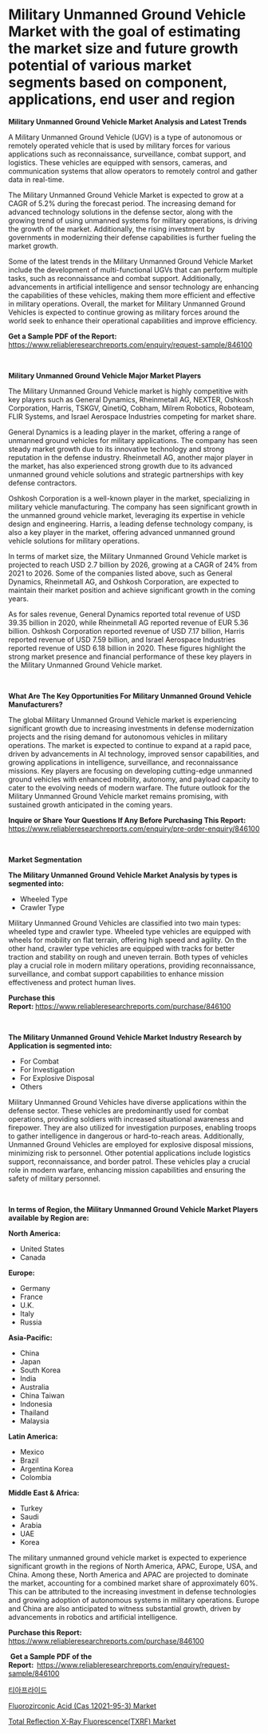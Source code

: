 <p><h1>Military Unmanned Ground Vehicle Market with the goal of estimating the market size and future growth potential of various market segments based on component, applications, end user and region</h1></p><p><strong>Military Unmanned Ground Vehicle Market Analysis and Latest Trends</strong></p>
<p><p>A Military Unmanned Ground Vehicle (UGV) is a type of autonomous or remotely operated vehicle that is used by military forces for various applications such as reconnaissance, surveillance, combat support, and logistics. These vehicles are equipped with sensors, cameras, and communication systems that allow operators to remotely control and gather data in real-time.</p><p>The Military Unmanned Ground Vehicle Market is expected to grow at a CAGR of 5.2% during the forecast period. The increasing demand for advanced technology solutions in the defense sector, along with the growing trend of using unmanned systems for military operations, is driving the growth of the market. Additionally, the rising investment by governments in modernizing their defense capabilities is further fueling the market growth.</p><p>Some of the latest trends in the Military Unmanned Ground Vehicle Market include the development of multi-functional UGVs that can perform multiple tasks, such as reconnaissance and combat support. Additionally, advancements in artificial intelligence and sensor technology are enhancing the capabilities of these vehicles, making them more efficient and effective in military operations. Overall, the market for Military Unmanned Ground Vehicles is expected to continue growing as military forces around the world seek to enhance their operational capabilities and improve efficiency.</p></p>
<p><strong>Get a Sample PDF of the Report:&nbsp;</strong> <a href="https://www.reliableresearchreports.com/enquiry/request-sample/846100">https://www.reliableresearchreports.com/enquiry/request-sample/846100</a></p>
<p>&nbsp;</p>
<p><strong>Military Unmanned Ground Vehicle Major Market Players</strong></p>
<p><p>The Military Unmanned Ground Vehicle market is highly competitive with key players such as General Dynamics, Rheinmetall AG, NEXTER, Oshkosh Corporation, Harris, TSKGV, QinetiQ, Cobham, Milrem Robotics, Roboteam, FLIR Systems, and Israel Aerospace Industries competing for market share. </p><p>General Dynamics is a leading player in the market, offering a range of unmanned ground vehicles for military applications. The company has seen steady market growth due to its innovative technology and strong reputation in the defense industry. Rheinmetall AG, another major player in the market, has also experienced strong growth due to its advanced unmanned ground vehicle solutions and strategic partnerships with key defense contractors.</p><p>Oshkosh Corporation is a well-known player in the market, specializing in military vehicle manufacturing. The company has seen significant growth in the unmanned ground vehicle market, leveraging its expertise in vehicle design and engineering. Harris, a leading defense technology company, is also a key player in the market, offering advanced unmanned ground vehicle solutions for military operations.</p><p>In terms of market size, the Military Unmanned Ground Vehicle market is projected to reach USD 2.7 billion by 2026, growing at a CAGR of 24% from 2021 to 2026. Some of the companies listed above, such as General Dynamics, Rheinmetall AG, and Oshkosh Corporation, are expected to maintain their market position and achieve significant growth in the coming years.</p><p>As for sales revenue, General Dynamics reported total revenue of USD 39.35 billion in 2020, while Rheinmetall AG reported revenue of EUR 5.36 billion. Oshkosh Corporation reported revenue of USD 7.17 billion, Harris reported revenue of USD 7.59 billion, and Israel Aerospace Industries reported revenue of USD 6.18 billion in 2020. These figures highlight the strong market presence and financial performance of these key players in the Military Unmanned Ground Vehicle market.</p></p>
<p>&nbsp;</p>
<p><strong>What Are The Key Opportunities For Military Unmanned Ground Vehicle Manufacturers?</strong></p>
<p><p>The global Military Unmanned Ground Vehicle market is experiencing significant growth due to increasing investments in defense modernization projects and the rising demand for autonomous vehicles in military operations. The market is expected to continue to expand at a rapid pace, driven by advancements in AI technology, improved sensor capabilities, and growing applications in intelligence, surveillance, and reconnaissance missions. Key players are focusing on developing cutting-edge unmanned ground vehicles with enhanced mobility, autonomy, and payload capacity to cater to the evolving needs of modern warfare. The future outlook for the Military Unmanned Ground Vehicle market remains promising, with sustained growth anticipated in the coming years.</p></p>
<p><strong>Inquire or Share Your Questions If Any Before Purchasing This Report:</strong> <a href="https://www.reliableresearchreports.com/enquiry/pre-order-enquiry/846100">https://www.reliableresearchreports.com/enquiry/pre-order-enquiry/846100</a></p>
<p>&nbsp;</p>
<p><strong>Market Segmentation</strong></p>
<p><strong>The Military Unmanned Ground Vehicle Market Analysis by types is segmented into:</strong></p>
<p><ul><li>Wheeled Type</li><li>Crawler Type</li></ul></p>
<p><p>Military Unmanned Ground Vehicles are classified into two main types: wheeled type and crawler type. Wheeled type vehicles are equipped with wheels for mobility on flat terrain, offering high speed and agility. On the other hand, crawler type vehicles are equipped with tracks for better traction and stability on rough and uneven terrain. Both types of vehicles play a crucial role in modern military operations, providing reconnaissance, surveillance, and combat support capabilities to enhance mission effectiveness and protect human lives.</p></p>
<p><strong>Purchase this Report:&nbsp;</strong><a href="https://www.reliableresearchreports.com/purchase/846100">https://www.reliableresearchreports.com/purchase/846100</a></p>
<p>&nbsp;</p>
<p><strong>The Military Unmanned Ground Vehicle Market Industry Research by Application is segmented into:</strong></p>
<p><ul><li>For Combat</li><li>For Investigation</li><li>For Explosive Disposal</li><li>Others</li></ul></p>
<p><p>Military Unmanned Ground Vehicles have diverse applications within the defense sector. These vehicles are predominantly used for combat operations, providing soldiers with increased situational awareness and firepower. They are also utilized for investigation purposes, enabling troops to gather intelligence in dangerous or hard-to-reach areas. Additionally, Unmanned Ground Vehicles are employed for explosive disposal missions, minimizing risk to personnel. Other potential applications include logistics support, reconnaissance, and border patrol. These vehicles play a crucial role in modern warfare, enhancing mission capabilities and ensuring the safety of military personnel.</p></p>
<p>&nbsp;</p>
<p><strong>In terms of Region, the Military Unmanned Ground Vehicle Market Players available by Region are:</strong></p>
<p>
    <p> <strong> North America: </strong>
        <ul>
            <li>United States</li>
            <li>Canada</li>
        </ul>
        </p> 
    <p> <strong> Europe: </strong>
        <ul>
            <li>Germany</li>
            <li>France</li>
            <li>U.K.</li>
            <li>Italy</li>
            <li>Russia</li>
        </ul>
        </p> 
    <p> <strong> Asia-Pacific: </strong>
        <ul>
            <li>China</li>
            <li>Japan</li>
            <li>South Korea</li>
            <li>India</li>
            <li>Australia</li>
            <li>China Taiwan</li>
            <li>Indonesia</li>
            <li>Thailand</li>
            <li>Malaysia</li>
        </ul>
        </p> 
    <p> <strong> Latin America: </strong>
        <ul>
            <li>Mexico</li>
            <li>Brazil</li>
            <li>Argentina Korea</li>
            <li>Colombia</li>
        </ul>
        </p> 
    <p> <strong> Middle East & Africa: </strong>
        <ul>
            <li>Turkey</li>
            <li>Saudi</li>
            <li>Arabia</li>
            <li>UAE</li>
            <li>Korea</li>
        </ul>
    </p>
    </p>
<p><p>The military unmanned ground vehicle market is expected to experience significant growth in the regions of North America, APAC, Europe, USA, and China. Among these, North America and APAC are projected to dominate the market, accounting for a combined market share of approximately 60%. This can be attributed to the increasing investment in defense technologies and growing adoption of autonomous systems in military operations. Europe and China are also anticipated to witness substantial growth, driven by advancements in robotics and artificial intelligence.</p></p>
<p><strong>Purchase this Report: </strong><a href="https://www.reliableresearchreports.com/purchase/846100">https://www.reliableresearchreports.com/purchase/846100</a></p>
<p>&nbsp;<strong>Get a Sample PDF of the Report:&nbsp;&nbsp;</strong><a href="https://www.reliableresearchreports.com/enquiry/request-sample/846100">https://www.reliableresearchreports.com/enquiry/request-sample/846100</a></p>
<p><strong></strong></p>
<p><p><a href="https://medium.com/@whitneyboyettebo9kiw7yr13/%ED%8B%B0%EC%95%84%ED%94%84%EB%9D%BC%EC%9D%B4%EB%93%9C-%EC%8B%9C%EC%9E%A5%EC%9D%80-%EC%8B%9C%EC%9E%A5-%EC%A0%90%EC%9C%A0%EC%9C%A8-%EA%B7%9C%EB%AA%A8-%EB%B0%8F-2031%EB%85%84%EA%B9%8C%EC%A7%80-%EC%98%88%EC%83%81%EB%90%9C-%EC%98%88%EC%B8%A1%EC%97%90-%EC%B4%88%EC%A0%90%EC%9D%84-%EB%A7%9E%EC%B6%A5%EB%8B%88%EB%8B%A4-4c928ffb1d70">티아프라이드</a></p><p><a href="https://view.publitas.com/reportprime-1/insights-into-fluorozirconic-acid-cas-12021-95-3-market-size-analysing-market-share-trends-and-growth-from-2023-to-2030/">Fluorozirconic Acid (Cas 12021-95-3) Market</a></p><p><a href="https://view.publitas.com/reportprime-1/total-reflection-x-ray-fluorescence-txrf-market-insights-market-players-and-forecast-till-2030/">Total Reflection X-Ray Fluorescence(TXRF) Market</a></p></p>